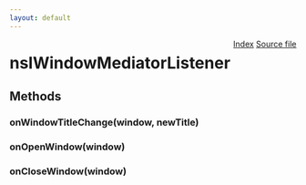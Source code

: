 ```yaml
---
layout: default
---
```

<div class='links' style='float:right'><a href="../index.html">Index</a>
<a href="http://dxr.mozilla.org/mozilla-central/source/xpfe/appshell/nsIWindowMediatorListener.idl">Source file</a>
</div>

# nsIWindowMediatorListener #

## Methods ##

### onWindowTitleChange(window, newTitle) ###

### onOpenWindow(window) ###

### onCloseWindow(window) ###
